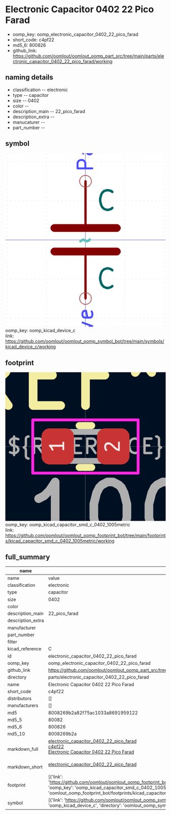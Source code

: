 # Electronic Capacitor 0402 22 Pico Farad

  
* oomp_key: oomp_electronic_capacitor_0402_22_pico_farad 
* short_code: c4pf22
* md5_6: 800826  
* github_link: https://github.com/oomlout/oomlout_oomp_part_src/tree/main/parts/electronic_capacitor_0402_22_pico_farad/working  
## naming details
* classification -- electronic
* type -- capacitor
* size -- 0402
* color -- 
* description_main -- 22_pico_farad
* description_extra -- 
* manucaturer -- 
* part_number -- 



## symbol

![](symbol/0/working/working_600.png)  
oomp_key: oomp_kicad_device_c  
link: https://github.com/oomlout/oomlout_oomp_symbol_bot/tree/main/symbols/kicad_device_c/working  

## footprint

![](footprint/0/working/working_600.png)  
oomp_key: oomp_kicad_capacitor_smd_c_0402_1005metric  
link: https://github.com/oomlout/oomlout_oomp_footprint_bot/tree/main/footprints/kicad_capacitor_smd_c_0402_1005metric/working  

## full_summary
| name | value | 
| --- | --- | 
| name | value | 
| classification | electronic | 
| type | capacitor | 
| size | 0402 | 
| color |  | 
| description_main | 22_pico_farad | 
| description_extra |  | 
| manufacturer |  | 
| part_number |  | 
| filter |  | 
| kicad_reference | C | 
| id | electronic_capacitor_0402_22_pico_farad | 
| oomp_key | oomp_electronic_capacitor_0402_22_pico_farad | 
| github_link | https://github.com/oomlout/oomlout_oomp_part_src/tree/main/parts/electronic_capacitor_0402_22_pico_farad/working | 
| directory | parts/electronic_capacitor_0402_22_pico_farad | 
| name | Electronic Capacitor 0402 22 Pico Farad | 
| short_code | c4pf22 | 
| distributors | [] | 
| manufacturers | [] | 
| md5 | 8008269b2a82f75ac1033a8691959122 | 
| md5_5 | 80082 | 
| md5_6 | 800826 | 
| md5_10 | 8008269b2a | 
| markdown_full | [electronic_capacitor_0402_22_pico_farad](https://github.com/oomlout/oomlout_oomp_part_src/tree/main/parts/electronic_capacitor_0402_22_pico_farad/working)<br>[c4pf22](https://github.com/oomlout/oomlout_oomp_part_src/tree/main/parts/electronic_capacitor_0402_22_pico_farad/working)<br>[Electronic Capacitor 0402 22 Pico Farad](https://github.com/oomlout/oomlout_oomp_part_src/tree/main/parts/electronic_capacitor_0402_22_pico_farad/working)<br><br> | 
| markdown_short | [electronic_capacitor_0402_22_pico_farad](https://github.com/oomlout/oomlout_oomp_part_src/tree/main/parts/electronic_capacitor_0402_22_pico_farad/working)<br><br> | 
| footprint | [{'link': 'https://github.com/oomlout/oomlout_oomp_footprint_bot/tree/main/foootprntss/kicad_capacitor_smd_c_0402_1005metric', 'oomp_key': 'oomp_kicad_capacitor_smd_c_0402_1005metric', 'directory': 'oomlout_oomp_footprint_bot/footprints/kicad_capacitor_smd_c_0402_1005metric//working/working.kicad_mod'}] | 
| symbol | [{'link': 'https://github.com/oomlout/oomlout_oomp_symbol_bot/tree/main/symbols/kicad_device_c', 'oomp_key': 'oomp_kicad_device_c', 'directory': 'oomlout_oomp_symbol_bot/symbols/kicad_device_c//working/working.kicad_sym'}] | 
